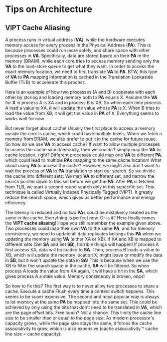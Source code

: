 # Tips on Architecture

## VIPT Cache Aliasing
A process runs in virtual address (**VA**), while the hardware executes memory access for every process in the
Physical Address (**PA**). This is because processes could run more safely, and share space with other processes
in **VA**. Specifically, data are stored based on their **PA** in the memory (DRAM), while each core tries to
access memory sending only the **VA** to the load-store queue to get what they want. In order to access the exact
memory location, we need to first translate **VA** to **PA**. BTW, this type of **VA** to **PA** mapping
information is cached in the Translation Lookaside Buffer (TLB) to accelerate this process.

Here is an example of how two processes (A and B) cooperate with each other by storing and loading memory both to
**PA** equals X. Assume the **VA** for **X** in process A is XA and in process B is XB. So when each time process
A load a value to XA, it will update the value whose **PA** is X. When B tries to load the value from XB, it will
get the value in **PA** of X. Everything seems to works well for now.

But never forget about cache! Usually the first place to access a memory ouside the core is cache, which could
have multiple levels. When we fetch a memory from DRAM, we also prefer to put it in the cache for future reuse.
So how do we use **VA** to access cache? If want to allow multiple processes to access the cache simultaneously,
then we couldn't simply map the **VA** to cache location, right? Different processes could map one **VA** to
different **PA**, which could lead to multiple **PA**s mapping to the same cache location! What about using
**PA** to access the cache? However, we might also don't want to wait the process of **VA** to **PA** translation
to start our search. So we divide the cache into different sets. We map **VA** to different set, and narrow the
search pointer down to this set before we get the **PA**. After **PA** is fetched from TLB, we start a second
round search only in this sepecific set. This technique is called Virtually Indexed Physically Tagged (VIPT). It
greatly reduce the search space, which gives us better performance and energy efficiency.

The latency is reduced and no two **PA**s could be mistakenly treated as the same in the cache. Everything is
perfect now. Or is it? Here finally comes the **VIPT cache aliasing**! Hope you still remember the example given
above. Two processes could map their own **VA** to the same **PA**, and for memory consistency, we need to update
all data replicates belongs this **PA** when we updating the memory using **VA** (either XA or XB). If XA and XB
is mapped to different sets (Set **SA** and Set **SB**), horrible things will happen! If process A first access
XA, data will be loaded to **SA**. Then, process B loads a value to XB, which will update the memory location X,
might leave or modify the data in **SB**, but it won't update the data in **SA**! This is because when we use the
XB to filter the search space in the cache, **SA** will be filtered. So when process A loads the value from XA
again, it will have a hit in the **SA**, which gives process A a stale value. Memory consistency is broken, oops!

So how to fix this? The first way is to never allow two processes to share a cache. Execute a cache Flush every
time a context switch happens. This seems to be super expensive. The second and most popular way is always to
let memory at the same **PA** be mapped into the same set. This could be achieved by only using the bits that
don't need to be translated in **VA**, which are the page offset bits. Free lunch? Not a chance. This limits the
cache line size to be smaller than or equal to the page size. As modern processor's capacity grows, while the
page size stays the same, it forces the cache associativity to grow, which is also expensive (cache associativity * cache line size = cache capacity).